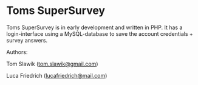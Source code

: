 Toms SuperSurvey
=================

Toms SuperSurvey is in early development and written in PHP.
It has a login-interface using a MySQL-database to save the account credentials + survey answers.

Authors:

Tom Slawik (tom.slawik@gmail.com)

Luca Friedrich (lucafriedrich@mail.com)
